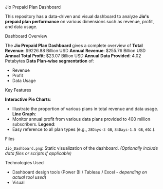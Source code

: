 Jio Prepaid Plan Dashboard

This repository has a data-driven and visual dashboard to analyze **Jio's prepaid plan performance** on various dimensions such as revenue, profit, and data usage.

 Dashboard Overview

The **Jio Prepaid Plan Dashboard** gives a complete overview of
    **Total Revenue**: $9226.88 Billion USD
    **Annual Revenue**: $255.76 Billion USD
    **Annual Total Profit**: $23.07 Billion USD
    **Annual Data Provided**: 4.02 Petabytes
    **Data Plan-wise segmentation** of:
  - Revenue
  - Profit
  - Data Usage

Key Features

**Interactive Pie Charts**:
  - Illustrate the proportion of various plans in total revenue and data usage.
**Line Graph**:
  - Monitor annual profit from various data plans provided to 400 million subscribers.
**Legend**:
  - Easy reference to all plan types (e.g., `28Days-3 GB`, `84Days-1.5 GB`, etc.).

Files

`Jio_Dashboard.png`: Static visualization of the dashboard.
*(Optionally include data files or scripts if applicable)*

Technologies Used

- Dashboard design tools (Power BI / Tableau / Excel - *depending on actual tool used*)
- Visual
